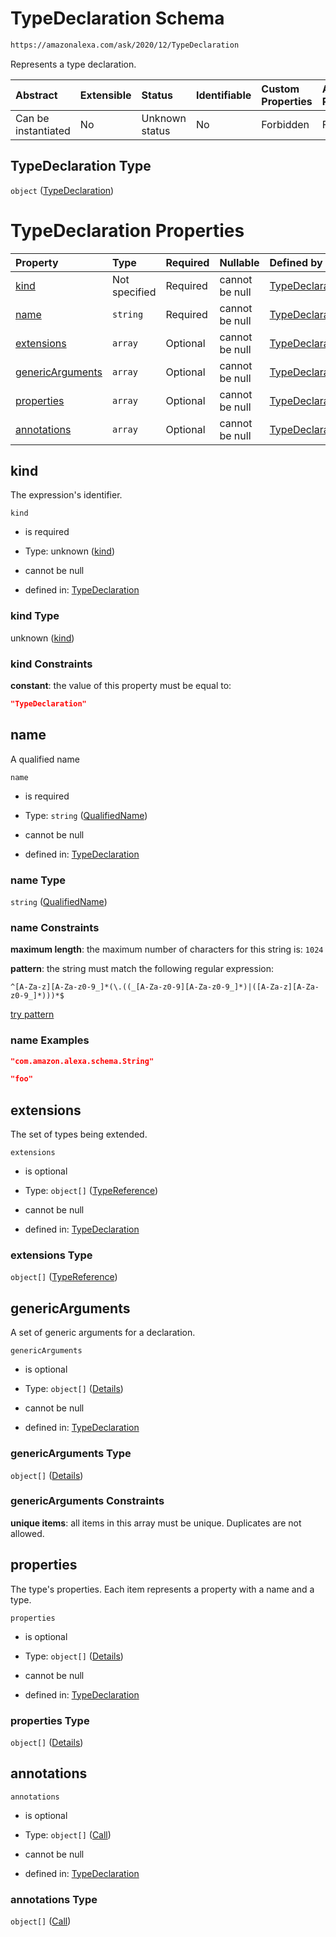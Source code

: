 # TypeDeclaration Schema

```txt
https://amazonalexa.com/ask/2020/12/TypeDeclaration
```

Represents a type declaration.

| Abstract            | Extensible | Status         | Identifiable | Custom Properties | Additional Properties | Access Restrictions | Defined In                                                                        |
| :------------------ | :--------- | :------------- | :----------- | :---------------- | :-------------------- | :------------------ | :-------------------------------------------------------------------------------- |
| Can be instantiated | No         | Unknown status | No           | Forbidden         | Forbidden             | none                | [TypeDeclaration.json](../../schemas/TypeDeclaration.json "open original schema") |

## TypeDeclaration Type

`object` ([TypeDeclaration](typedeclaration.md))

# TypeDeclaration Properties

| Property                              | Type          | Required | Nullable       | Defined by                                                                                                                                                                    |
| :------------------------------------ | :------------ | :------- | :------------- | :---------------------------------------------------------------------------------------------------------------------------------------------------------------------------- |
| [kind](#kind)                         | Not specified | Required | cannot be null | [TypeDeclaration](typedeclaration-properties-kind.md "https://amazonalexa.com/ask/2020/12/TypeDeclaration#/properties/kind")                                                  |
| [name](#name)                         | `string`      | Required | cannot be null | [TypeDeclaration](actiondeclaration-properties-qualifiedname.md "https://amazonalexa.com/ask/2020/12/QualifiedName#/properties/name")                                         |
| [extensions](#extensions)             | `array`       | Optional | cannot be null | [TypeDeclaration](typedeclaration-properties-extensions.md "https://amazonalexa.com/ask/2020/12/TypeDeclaration#/properties/extensions")                                      |
| [genericArguments](#genericarguments) | `array`       | Optional | cannot be null | [TypeDeclaration](actiondeclaration-properties-genericargumentsdeclaration.md "https://amazonalexa.com/ask/2020/12/GenericArgumentsDeclaration#/properties/genericArguments") |
| [properties](#properties)             | `array`       | Optional | cannot be null | [TypeDeclaration](typedeclaration-properties-properties.md "https://amazonalexa.com/ask/2020/12/TypeDeclaration#/properties/properties")                                      |
| [annotations](#annotations)           | `array`       | Optional | cannot be null | [TypeDeclaration](typedeclaration-properties-annotations.md "https://amazonalexa.com/ask/2020/12/TypeDeclaration#/properties/annotations")                                    |

## kind

The expression's identifier.

`kind`

*   is required

*   Type: unknown ([kind](typedeclaration-properties-kind.md))

*   cannot be null

*   defined in: [TypeDeclaration](typedeclaration-properties-kind.md "https://amazonalexa.com/ask/2020/12/TypeDeclaration#/properties/kind")

### kind Type

unknown ([kind](typedeclaration-properties-kind.md))

### kind Constraints

**constant**: the value of this property must be equal to:

```json
"TypeDeclaration"
```

## name

A qualified name

`name`

*   is required

*   Type: `string` ([QualifiedName](actiondeclaration-properties-qualifiedname.md))

*   cannot be null

*   defined in: [TypeDeclaration](actiondeclaration-properties-qualifiedname.md "https://amazonalexa.com/ask/2020/12/QualifiedName#/properties/name")

### name Type

`string` ([QualifiedName](actiondeclaration-properties-qualifiedname.md))

### name Constraints

**maximum length**: the maximum number of characters for this string is: `1024`

**pattern**: the string must match the following regular expression: 

```regexp
^[A-Za-z][A-Za-z0-9_]*(\.((_[A-Za-z0-9][A-Za-z0-9_]*)|([A-Za-z][A-Za-z0-9_]*)))*$
```

[try pattern](https://regexr.com/?expression=%5E%5BA-Za-z%5D%5BA-Za-z0-9\_%5D\*\(%5C.\(\(\_%5BA-Za-z0-9%5D%5BA-Za-z0-9\_%5D\*\)%7C\(%5BA-Za-z%5D%5BA-Za-z0-9\_%5D\*\)\)\)\*%24 "try regular expression with regexr.com")

### name Examples

```json
"com.amazon.alexa.schema.String"
```

```json
"foo"
```

## extensions

The set of types being extended.

`extensions`

*   is optional

*   Type: `object[]` ([TypeReference](actiondeclaration-properties-typereference.md))

*   cannot be null

*   defined in: [TypeDeclaration](typedeclaration-properties-extensions.md "https://amazonalexa.com/ask/2020/12/TypeDeclaration#/properties/extensions")

### extensions Type

`object[]` ([TypeReference](actiondeclaration-properties-typereference.md))

## genericArguments

A set of generic arguments for a declaration.

`genericArguments`

*   is optional

*   Type: `object[]` ([Details](genericargumentsdeclaration-items.md))

*   cannot be null

*   defined in: [TypeDeclaration](actiondeclaration-properties-genericargumentsdeclaration.md "https://amazonalexa.com/ask/2020/12/GenericArgumentsDeclaration#/properties/genericArguments")

### genericArguments Type

`object[]` ([Details](genericargumentsdeclaration-items.md))

### genericArguments Constraints

**unique items**: all items in this array must be unique. Duplicates are not allowed.

## properties

The type's properties. Each item represents a property with a name and a type.

`properties`

*   is optional

*   Type: `object[]` ([Details](typedeclaration-properties-properties-items.md))

*   cannot be null

*   defined in: [TypeDeclaration](typedeclaration-properties-properties.md "https://amazonalexa.com/ask/2020/12/TypeDeclaration#/properties/properties")

### properties Type

`object[]` ([Details](typedeclaration-properties-properties-items.md))

## annotations



`annotations`

*   is optional

*   Type: `object[]` ([Call](actiondeclaration-properties-annotations-call.md))

*   cannot be null

*   defined in: [TypeDeclaration](typedeclaration-properties-annotations.md "https://amazonalexa.com/ask/2020/12/TypeDeclaration#/properties/annotations")

### annotations Type

`object[]` ([Call](actiondeclaration-properties-annotations-call.md))
